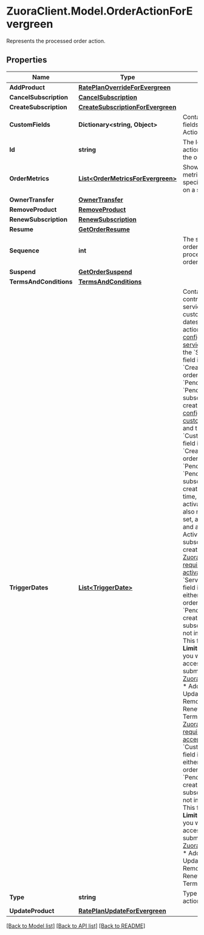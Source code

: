 # ZuoraClient.Model.OrderActionForEvergreen
Represents the processed order action.

## Properties

Name | Type | Description | Notes
------------ | ------------- | ------------- | -------------
**AddProduct** | [**RatePlanOverrideForEvergreen**](RatePlanOverrideForEvergreen.md) |  | [optional] 
**CancelSubscription** | [**CancelSubscription**](CancelSubscription.md) |  | [optional] 
**CreateSubscription** | [**CreateSubscriptionForEvergreen**](CreateSubscriptionForEvergreen.md) |  | [optional] 
**CustomFields** | **Dictionary&lt;string, Object&gt;** | Container for custom fields of an Order Action object.  | [optional] 
**Id** | **string** | The Id of the order action processed in the order. | [optional] 
**OrderMetrics** | [**List&lt;OrderMetricsForEvergreen&gt;**](OrderMetricsForEvergreen.md) | Shows the delta metrics caused by a specific order action on a specific charge.  | [optional] 
**OwnerTransfer** | [**OwnerTransfer**](OwnerTransfer.md) |  | [optional] 
**RemoveProduct** | [**RemoveProduct**](RemoveProduct.md) |  | [optional] 
**RenewSubscription** | [**RenewSubscription**](RenewSubscription.md) |  | [optional] 
**Resume** | [**GetOrderResume**](GetOrderResume.md) |  | [optional] 
**Sequence** | **int** | The sequence of the order actions processed in the order. | [optional] 
**Suspend** | [**GetOrderSuspend**](GetOrderSuspend.md) |  | [optional] 
**TermsAndConditions** | [**TermsAndConditions**](TermsAndConditions.md) |  | [optional] 
**TriggerDates** | [**List&lt;TriggerDate&gt;**](TriggerDate.md) | Container for the contract effective, service activation, and customer acceptance dates of the order action.   If [Zuora is configured to require service activation](https://knowledgecenter.zuora.com/CB_Billing/Billing_Settings/Define_Default_Subscription_Settings#Require_Service_Activation_of_Orders.3F) and the &#x60;ServiceActivation&#x60; field is not set for a &#x60;CreateSubscription&#x60; order action, a &#x60;Pending&#x60; order and a &#x60;Pending Activation&#x60; subscription are created.  If [Zuora is configured to require customer acceptance](https://knowledgecenter.zuora.com/CB_Billing/Billing_Settings/Define_Default_Subscription_Settings#Require_Customer_Acceptance_of_Orders.3F) and the &#x60;CustomerAcceptance&#x60; field is not set for a &#x60;CreateSubscription&#x60; order action, a &#x60;Pending&#x60; order and a &#x60;Pending Acceptance&#x60; subscription are created. At the same time, if the service activation date field is also required and not set, a &#x60;Pending&#x60; order and a &#x60;Pending Activation&#x60; subscription are created instead.  If [Zuora is configured to require service activation](https://knowledgecenter.zuora.com/CB_Billing/Billing_Settings/Define_Default_Subscription_Settings#Require_Service_Activation_of_Orders.3F) and the &#x60;ServiceActivation&#x60; field is not set for either of the following order actions, a &#x60;Pending&#x60; order is created. The subscription status is not impacted. **Note:** This feature is in **Limited Availability**. If you want to have access to the feature, submit a request at [Zuora Global Support](http://support.zuora.com/).  * AddProduct  * UpdateProduct  * RemoveProduct  * RenewSubscription  * TermsAndConditions  If [Zuora is configured to require customer acceptance](https://knowledgecenter.zuora.com/CB_Billing/Billing_Settings/Define_Default_Subscription_Settings#Require_Customer_Acceptance_of_Orders.3F) and the &#x60;CustomerAcceptance&#x60; field is not set for either of the following order actions, a &#x60;Pending&#x60; order is created. The subscription status is not impacted. **Note:** This feature is in **Limited Availability**. If you want to have access to the feature, submit a request at [Zuora Global Support](http://support.zuora.com/).  * AddProduct  * UpdateProduct  * RemoveProduct  * RenewSubscription  * TermsAndConditions  | [optional] 
**Type** | **string** | Type of the order action. | [optional] 
**UpdateProduct** | [**RatePlanUpdateForEvergreen**](RatePlanUpdateForEvergreen.md) |  | [optional] 

[[Back to Model list]](../README.md#documentation-for-models) [[Back to API list]](../README.md#documentation-for-api-endpoints) [[Back to README]](../README.md)

